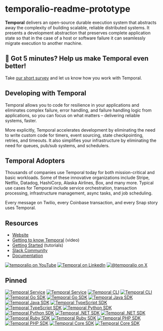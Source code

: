 # temporalio-readme-prototype

**Temporal** delivers an open-source durable execution system that abstracts away the complexity of building scalable, reliable distributed systems. It presents a development abstraction that preserves complete application state so that in the case of a host or software failure it can seamlessly migrate execution to another machine.

## 📝 Got 5 minutes? Help us make Temporal even better!
Take [our short survey](https://www.surveymonkey.com/r/CQLWVRB) and let us know how you work with Temporal.

## Developing with Temporal
Temporal allows you to code for resilience in your applications and eliminates complex failure, error handling, and failure handling logic from applications, so you can focus on what matters – delivering reliable systems, faster. 

More explicitly, Temporal accelerates development by eliminating the need to write custom code for timers, event sourcing, state checkpointing, retries, and timeouts. It also simplifies your infrastructure by eliminating the need for queues, pub/sub systems, and schedulers. 

## Temporal Adopters
Thousands of companies use Temporal today for both mission-critical and basic workloads. Some of these innovative organizations include Stripe, Netflix, Datadog, HashiCorp, Alaska Airlines, Box, and many more. Typical use cases for Temporal include service orchestration, transaction processing, infrastructure management, async tasks, and job scheduling. 

Every message on Twilio, every Coinbase transaction, and every Snap story uses Temporal.

## Resources
- [Website](https://temporal.io/)
- [Getting to know Temporal](https://youtu.be/wIpz4ioK0gI) (video)
- [Getting Started](https://learn.temporal.io/getting_started/) (tutorials)
- [Slack Community](https://t.mp/slack) 
- [Documentation](https://docs.temporal.io/)

[![temporalio on YouTube](https://img.shields.io/badge/temporalio-FF0000?style=flat&logo=youtube)](https://www.youtube.com/temporalio)
[![Temporal on LinkedIn](https://img.shields.io/badge/Temporal-0A66C2?style=flat&logo=linkedin)](https://www.linkedin.com/company/temporal-technologies/posts/?feedView=all)
[![@temporalio on X](https://img.shields.io/badge/%40temporalio-black?logo=x)](https://x.com/temporalio)

## Pinned

[![Temporal Service](https://github-readme-stats.vercel.app/api/pin/?username=temporalio&repo=temporal&show_icons=true&theme=default#gh-light-mode-only)](https://github.com/temporalio/temporal)
[![Temporal Service](https://github-readme-stats.vercel.app/api/pin/?username=temporalio&repo=temporal&show_icons=true&theme=github_dark#gh-dark-mode-only)](https://github.com/temporalio/temporal)
[![Temporal CLI](https://github-readme-stats.vercel.app/api/pin/?username=temporalio&repo=cli&show_icons=true&description_lines_count=1&theme=default#gh-light-mode-only)](https://github.com/temporalio/cli)
[![Temporal CLI](https://github-readme-stats.vercel.app/api/pin/?username=temporalio&repo=cli&show_icons=true&description_lines_count=1&theme=github_dark#gh-dark-mode-only)](https://github.com/temporalio/cli)
[![Temporal Go SDK](https://github-readme-stats.vercel.app/api/pin/?username=temporalio&repo=sdk-go&show_icons=true&theme=default#gh-light-mode-only)](https://github.com/temporalio/sdk-go)
[![Temporal Go SDK](https://github-readme-stats.vercel.app/api/pin/?username=temporalio&repo=sdk-go&show_icons=true&theme=github_dark#gh-dark-mode-only)](https://github.com/temporalio/sdk-go)
[![Temporal Java SDK](https://github-readme-stats.vercel.app/api/pin/?username=temporalio&repo=sdk-java&show_icons=true&theme=default#gh-light-mode-only)](https://github.com/temporalio/sdk-java)
[![Temporal Java SDK](https://github-readme-stats.vercel.app/api/pin/?username=temporalio&repo=sdk-java&show_icons=true&theme=github_dark#gh-dark-mode-only)](https://github.com/temporalio/sdk-java)
[![Temporal TypeScript SDK](https://github-readme-stats.vercel.app/api/pin/?username=temporalio&repo=sdk-typescript&show_icons=true&theme=default#gh-light-mode-only)](https://github.com/temporalio/sdk-typescript)
[![Temporal TypeScript SDK](https://github-readme-stats.vercel.app/api/pin/?username=temporalio&repo=sdk-typescript&show_icons=true&theme=github_dark#gh-dark-mode-only)](https://github.com/temporalio/sdk-typescript)
[![Temporal Python SDK](https://github-readme-stats.vercel.app/api/pin/?username=temporalio&repo=sdk-python&show_icons=true&theme=default#gh-light-mode-only)](https://github.com/temporalio/sdk-python)
[![Temporal Python SDK](https://github-readme-stats.vercel.app/api/pin/?username=temporalio&repo=sdk-python&show_icons=true&theme=github_dark#gh-dark-mode-only)](https://github.com/temporalio/sdk-python)
[![Temporal .NET SDK](https://github-readme-stats.vercel.app/api/pin/?username=temporalio&repo=sdk-dotnet&show_icons=true&theme=default#gh-light-mode-only)](https://github.com/temporalio/sdk-dotnet)
[![Temporal .NET SDK](https://github-readme-stats.vercel.app/api/pin/?username=temporalio&repo=sdk-dotnet&show_icons=true&theme=github_dark#gh-dark-mode-only)](https://github.com/temporalio/sdk-dotnet)
[![Temporal Ruby SDK](https://github-readme-stats.vercel.app/api/pin/?username=temporalio&repo=sdk-ruby&show_icons=true&theme=default#gh-light-mode-only)](https://github.com/temporalio/sdk-ruby)
[![Temporal Ruby SDK](https://github-readme-stats.vercel.app/api/pin/?username=temporalio&repo=sdk-ruby&show_icons=true&theme=github_dark#gh-dark-mode-only)](https://github.com/temporalio/sdk-ruby)
[![Temporal PHP SDK](https://github-readme-stats.vercel.app/api/pin/?username=temporalio&repo=sdk-php&show_icons=true&theme=default#gh-light-mode-only)](https://github.com/temporalio/sdk-php)
[![Temporal PHP SDK](https://github-readme-stats.vercel.app/api/pin/?username=temporalio&repo=sdk-php&show_icons=true&theme=github_dark#gh-dark-mode-only)](https://github.com/temporalio/sdk-php)
[![Temporal Core SDK](https://github-readme-stats.vercel.app/api/pin/?username=temporalio&repo=sdk-core&show_icons=true&description_lines_count=1&theme=default#gh-light-mode-only)](https://github.com/temporalio/sdk-core)
[![Temporal Core SDK](https://github-readme-stats.vercel.app/api/pin/?username=temporalio&repo=sdk-core&show_icons=true&description_lines_count=1&theme=github_dark#gh-dark-mode-only)](https://github.com/temporalio/sdk-core)


